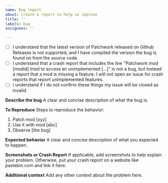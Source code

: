 ```yaml
---
name: Bug report
about: Create a report to help us improve
title: ''
labels: bug
assignees: ''

---
```


- [ ]  I understand that the latest version of Patchwork released on Github Releases is not supported, and I have compiled the version the bug is found on from the source code.
- [ ] I understand that a crash report that includes the line "Patchwork mod [modid] tried to access an unimplemented [...]" is not a bug, but instead a report that a mod is missing a feature. I will not open an issue for crash reports that report unimplemented features.
- [ ] I understand if I do not confirm these things my issue will be closed as invalid.

**Describe the bug**
A clear and concise description of what the bug is.

**To Reproduce**
Steps to reproduce the behavior:
1. Patch mod [xyz]
2. Use it with mod [abc]
3. Observe [the bug]

**Expected behavior**
A clear and concise description of what you expected to happen.

**Screenshots or Crash Report**
If applicable, add screenshots to help explain your problem.
Otherwise, put your crash report on a website like pastebin.com and link it here.

**Additional context**
Add any other context about the problem here.

